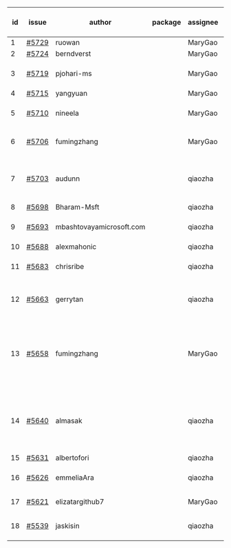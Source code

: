 | id | issue | author | package | assignee | bot advice | created date of issue | target release date | date from target |
| ------ | ------ | ------ | ------ | ------ | ------ | ------ | ------ | :-----: |
| 1 | [#5729](https://github.com/Azure/sdk-release-request/issues/5729) | ruowan |  | MaryGao | new issue. | 11-15 | 12-26 |  |
| 2 | [#5724](https://github.com/Azure/sdk-release-request/issues/5724) | berndverst |  | MaryGao | new issue. | 11-15 | 12-27 |  |
| 3 | [#5719](https://github.com/Azure/sdk-release-request/issues/5719) | pjohari-ms |  | MaryGao | Attention to inconsistent tag. | 11-13 | 12-27 |  |
| 4 | [#5715](https://github.com/Azure/sdk-release-request/issues/5715) | yangyuan |  | MaryGao | new issue. | 11-11 | 12-27 |  |
| 5 | [#5710](https://github.com/Azure/sdk-release-request/issues/5710) | nineela |  | MaryGao | Attention to inconsistent tag. | 11-11 | 11-22 |  |
| 6 | [#5706](https://github.com/Azure/sdk-release-request/issues/5706) | fumingzhang |  | MaryGao | Attention to inconsistent tag. | 11-11 | 12-26 |  |
| 7 | [#5703](https://github.com/Azure/sdk-release-request/issues/5703) | audunn |  | qiaozha | new comment. Attention to inconsistent tag. | 11-07 | 11-22 |  |
| 8 | [#5698](https://github.com/Azure/sdk-release-request/issues/5698) | Bharam-Msft |  | qiaozha | new issue. | 11-07 | 11-22 |  |
| 9 | [#5693](https://github.com/Azure/sdk-release-request/issues/5693) | mbashtovayamicrosoft.com |  | qiaozha | Attention to inconsistent tag. | 11-06 | 11-22 |  |
| 10 | [#5688](https://github.com/Azure/sdk-release-request/issues/5688) | alexmahonic |  | qiaozha | new issue. | 11-05 | 11-22 |  |
| 11 | [#5683](https://github.com/Azure/sdk-release-request/issues/5683) | chrisribe |  | qiaozha | new issue. FirstGA. TypeSpec. | 11-05 | 11-22 |  |
| 12 | [#5663](https://github.com/Azure/sdk-release-request/issues/5663) | gerrytan |  | qiaozha | close to release date. FirstBeta. | 11-04 | 11-21 | 2 |
| 13 | [#5658](https://github.com/Azure/sdk-release-request/issues/5658) | fumingzhang |  | MaryGao | new comment. close to release date. Attention to inconsistent tag. | 10-30 | 11-21 | 2 |
| 14 | [#5640](https://github.com/Azure/sdk-release-request/issues/5640) | almasak |  | qiaozha | new comment. close to release date. FirstBeta. HoldOn. | 10-23 | 11-21 | 2 |
| 15 | [#5631](https://github.com/Azure/sdk-release-request/issues/5631) | albertofori |  | qiaozha |  | 10-22 | 11-22 |  |
| 16 | [#5626](https://github.com/Azure/sdk-release-request/issues/5626) | emmeliaAra |  | qiaozha | Attention to inconsistent tag. | 10-22 | 11-22 |  |
| 17 | [#5621](https://github.com/Azure/sdk-release-request/issues/5621) | elizatargithub7 |  | MaryGao | FirstGA. TypeSpec. | 10-16 | 11-22 |  |
| 18 | [#5539](https://github.com/Azure/sdk-release-request/issues/5539) | jaskisin |  | qiaozha | FirstGA. HoldOn. TypeSpec. | 09-27 | 11-22 |  |
